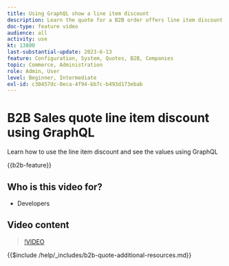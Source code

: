 ```yaml
---
title: Using GraphQL show a line item discount
description: Learn the quote for a B2B order offers line item discount using GraphQL
doc-type: feature video
audience: all
activity: use
kt: 13800
last-substantial-update: 2023-6-13
feature: Configuration, System, Quotes, B2B, Companies
topic: Commerce, Administration
role: Admin, User
level: Beginner, Intermediate
exl-id: c30457dc-0eca-4f94-bb7c-b493d173ebab
---
```

# B2B Sales quote line item discount using GraphQL

Learn how to use the line item discount and see the values using GraphQL

{{b2b-feature}}

## Who is this video for?

- Developers

## Video content

>[!VIDEO](https://video.tv.adobe.com/v/3420419?learn=on)

{{$include /help/_includes/b2b-quote-additional-resources.md}}
